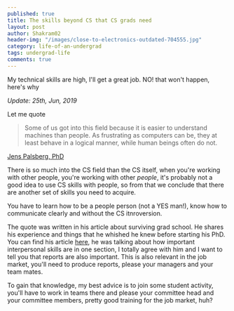 ```yaml
---
published: true
title: The skills beyond CS that CS grads need
layout: post
author: Shakram02
header-img: "/images/close-to-electronics-outdated-704555.jpg"
category: life-of-an-undergrad
tags: undergrad-life
comments: true
---
```

My technical skills are high, I'll get a great job. NO! that won't happen, here's why

<!-- end_excerpt -->

*Update: 25th, Jun, 2019*

Let me quote

>Some of us got into this field because it is easier to understand machines than people. As frustrating as computers can be, they at least behave in a logical manner, while human beings often do not.

[Jens Palsberg, PhD](http://web.cs.ucla.edu/~palsberg/azuma.html)

There is so much into the CS field than the CS itself, when you're working with other people, you're working with other *people*, it's probably not a good idea to use CS skills with people, so from that we conclude that there are another set of skills you need to acquire.

You have to learn how to be a people person (not a YES man!), know how to communicate clearly and without the CS itnroversion.

The quote was written in his article about surviving grad school. He shares his experience and things that he whished he knew before starting his PhD. You can find his article [here](https://ronaldazuma.com/hitch4.html), he was talking about how important interpersonal skills are in one section, I totally agree with him and I want to tell you that reports are also important. This is also relevant in the job market, you'll need to produce reports, please your managers and your team mates.

To gain that knowledge, my best advice is to join some student activity, you'll have to work in teams there and please your committee head and your committee members, pretty good training for the job market, huh?